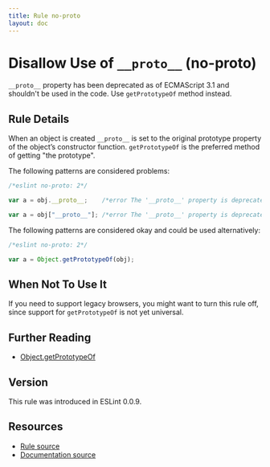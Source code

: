 ```yaml
---
title: Rule no-proto
layout: doc
---
```

<!-- Note: No pull requests accepted for this file. See README.md in the root directory for details. -->
# Disallow Use of `__proto__` (no-proto)

`__proto__` property has been deprecated as of ECMAScript 3.1 and shouldn't be used in the code. Use `getPrototypeOf` method instead.

## Rule Details

When an object is created `__proto__` is set to the original prototype property of the object’s constructor function. `getPrototypeOf` is the preferred method of getting "the prototype".

The following patterns are considered problems:

```js
/*eslint no-proto: 2*/

var a = obj.__proto__;    /*error The '__proto__' property is deprecated.*/

var a = obj["__proto__"]; /*error The '__proto__' property is deprecated.*/
```

The following patterns are considered okay and could be used alternatively:

```js
/*eslint no-proto: 2*/

var a = Object.getPrototypeOf(obj);
```

## When Not To Use It

If you need to support legacy browsers, you might want to turn this rule off, since support for `getPrototypeOf` is not yet universal.

## Further Reading

* [Object.getPrototypeOf](http://ejohn.org/blog/objectgetprototypeof/)

## Version

This rule was introduced in ESLint 0.0.9.

## Resources

* [Rule source](https://github.com/eslint/eslint/tree/master/lib/rules/no-proto.js)
* [Documentation source](https://github.com/eslint/eslint/tree/master/docs/rules/no-proto.md)
